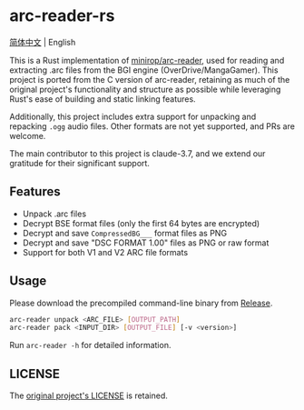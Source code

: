 # arc-reader-rs

[简体中文](./README.md) | English

This is a Rust implementation of [minirop/arc-reader](https://github.com/minirop/arc-reader), used for reading and extracting .arc files from the BGI engine (OverDrive/MangaGamer). This project is ported from the C version of arc-reader, retaining as much of the original project's functionality and structure as possible while leveraging Rust's ease of building and static linking features.

Additionally, this project includes extra support for unpacking and repacking `.ogg` audio files. Other formats are not yet supported, and PRs are welcome.

The main contributor to this project is claude-3.7, and we extend our gratitude for their significant support.

## Features

- Unpack .arc files
- Decrypt BSE format files (only the first 64 bytes are encrypted)
- Decrypt and save `CompressedBG___` format files as PNG
- Decrypt and save "DSC FORMAT 1.00" files as PNG or raw format
- Support for both V1 and V2 ARC file formats

## Usage

Please download the precompiled command-line binary from [Release](https://github.com/lxl66566/arc-reader-rs/releases/).

```sh
arc-reader unpack <ARC_FILE> [OUTPUT_PATH]
arc-reader pack <INPUT_DIR> [OUTPUT_FILE] [-v <version>]
```

Run `arc-reader -h` for detailed information.

## LICENSE

The [original project's LICENSE](./licence.txt) is retained.
